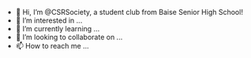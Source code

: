 - 👋 Hi, I’m @CSRSociety, a student club from Baise Senior High School!
- 👀 I’m interested in ...
- 🌱 I’m currently learning ...
- 💞️ I’m looking to collaborate on ...
- 📫 How to reach me ...

<!---
CSRSociety/CSRSociety is a ✨ special ✨ repository because its `README.md` (this file) appears on your GitHub profile.
You can click the Preview link to take a look at your changes.
--->

